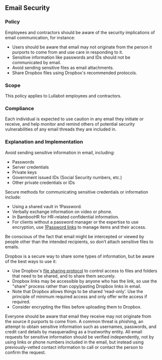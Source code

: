 ## Email Security

### Policy
Employees and contractors should be aware of the security implications of email communication, for instance:

- Users should be aware that email may not originate from the person it purports to come from and use care in responding to it.
- Sensitive information like passwords and IDs should not be communicated by email.
- Avoid sending sensitive files as email attachments.
- Share Dropbox files using Dropbox's recommended protocols.

### Scope
This policy applies to Lullabot employees and contractors.

### Compliance
Each individual is expected to use caution in any email they initiate or receive, and help monitor and remind others of potential security vulnerabilities of any email threads they are included in.

### Explanation and Implementation

Avoid sending sensitive information in email, including:

- Passwords
- Server credentials
- Private keys
- Government issued IDs (Social Security numbers, etc.)
- Other private credentials or IDs

Secure methods for communicating sensitive credentials or information include:

- Using a shared vault in 1Password.
- Verbally exchange information on video or phone.
- In BambooHR for HR-related confidential information.
- For clients without a password manager or the expertise to use encryption, use [1Password links](https://support.1password.com/share-items/) to manage items and their access.

Be conscious of the fact that email might be intercepted or viewed by people other than the intended recipients, so don’t attach sensitive files to emails.

Dropbox is a secure way to share some types of information, but be aware of the best ways to use it:

- Use Dropbox's [file sharing protocol](https://www.dropbox.com/help/topics/sharing_files_and_folders) to control access to files and folders that need to be shared, and to share them securely.
- Dropbox links may be accessible by anyone who has the link, so use the "share" process rather than copy/pasting Dropbox links in email.
- Note that Dropbox allows things to be shared ‘read-only’. Use the principle of minimum required access and only offer write access if required. 
- Consider encrypting the files before uploading them to Dropbox.

Everyone should be aware that email they receive may not originate from the source it purports to come from. A common threat is phishing, an attempt to obtain sensitive information such as usernames, passwords, and credit card details by masquerading as a trustworthy entity. All email requests for sensitive information should be verified independently, not by using links or phone numbers included in the email, but instead using previously-vetted contact information to call or contact the person to confirm the request.
